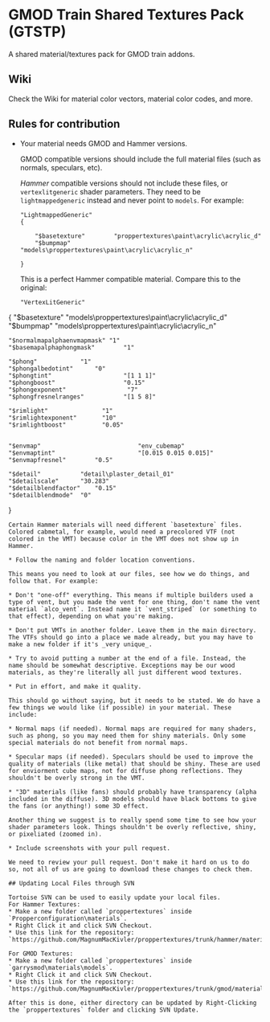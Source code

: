 # GMOD Train Shared Textures Pack (GTSTP)
A shared material/textures pack for GMOD train addons.

## Wiki

Check the Wiki for material color vectors, material color codes, and more.

## Rules for contribution

* Your material needs GMOD and Hammer versions.
  
  GMOD compatible versions should include the full material files (such as normals, speculars, etc).
  
  *Hammer* compatible versions should not include these files, or `vertexlitgeneric` shader parameters. They need to be 
  `lightmappedgeneric` instead and never point to `models`. For example:
  
  ```
  "LightmappedGeneric"
  {
  
	  "$basetexture"		"proppertextures\paint\acrylic\acrylic_d"
	  "$bumpmap" 			"models\proppertextures\paint\acrylic\acrylic_n"
    
  }
  ```
  
  This is a perfect Hammer compatible material. Compare this to the original:
  
  ```
  "VertexLitGeneric"

{
	"$basetexture"			"models\proppertextures\paint\acrylic\acrylic_d"
	"$bumpmap" 			"models\proppertextures\paint\acrylic\acrylic_n"


	"$normalmapalphaenvmapmask"	"1"
	"$basemapalphaphongmask" 		"1"

	"$phong"			"1"
	"$phongalbedotint"		"0"
	"$phongtint"                  	"[1 1 1]"
	"$phongboost"                  	"0.15"
	"$phongexponent"             	 "7"
	"$phongfresnelranges"           "[1 5 8]"

	"$rimlight"               "1"
	"$rimlightexponent"       "10"
	"$rimlightboost"          "0.05"


	"$envmap"                       	"env_cubemap"
	"$envmaptint"                   	"[0.015 0.015 0.015]"
	"$envmapfresnel" 		"0.5"

	"$detail" 			"detail\plaster_detail_01"
	"$detailscale" 		"30.283"
	"$detailblendfactor" 	"0.15"
	"$detailblendmode" 	"0"

  }
  ```
  Certain Hammer materials will need different `basetexture` files. Colored cabmetal, for example, would need a precolored VTF (not colored in the VMT) because color in the VMT does not show up in Hammer.

* Follow the naming and folder location conventions.

  This means you need to look at our files, see how we do things, and follow that. For example:
  
  * Don't "one-off" everything. This means if multiple builders used a type of vent, but you made the vent for one thing, don't name the vent material `alco_vent`. Instead name it `vent_striped` (or something to that effect), depending on what you're making.
  
  * Don't put VMTs in another folder. Leave them in the main directory. The VTFs should go into a place we made already, but you may have to make a new folder if it's _very unique_.
  
  * Try to avoid putting a number at the end of a file. Instead, the name should be somewhat descriptive. Exceptions may be our wood materials, as they're literally all just different wood textures.
  
* Put in effort, and make it quality.

  This should go without saying, but it needs to be stated. We do have a few things we would like (if possible) in your material. These include:
  
  * Normal maps (if needed). Normal maps are required for many shaders, such as phong, so you may need them for shiny materials. Only some special materials do not benefit from normal maps.
  
  * Specular maps (if needed). Speculars should be used to improve the quality of materials (like metal) that should be shiny. These are used for enviorment cube maps, not for diffuse phong reflections. They shouldn't be overly strong in the VMT.
  
  * "3D" materials (like fans) should probably have transparency (alpha included in the diffuse). 3D models should have black bottoms to give the fans (or anything!) some 3D effect.
  
  Another thing we suggest is to really spend some time to see how your shader parameters look. Things shouldn't be overly reflective, shiny, or pixeliated (zoomed in).
  
* Include screenshots with your pull request.

  We need to review your pull request. Don't make it hard on us to do so, not all of us are going to download these changes to check them.

## Updating Local Files through SVN

Tortoise SVN can be used to easily update your local files.
For Hammer Textures:
* Make a new folder called `proppertextures` inside `Propperconfiguration\materials`.
* Right Click it and click SVN Checkout.
* Use this link for the repository: `https://github.com/MagnumMacKivler/proppertextures/trunk/hammer/materials/proppertextures`

For GMOD Textures:
* Make a new folder called `proppertextures` inside `garrysmod\materials\models`.
* Right Click it and click SVN Checkout.
* Use this link for the repository: `https://github.com/MagnumMacKivler/proppertextures/trunk/gmod/materials/models/proppertextures`

After this is done, either directory can be updated by Right-Clicking the `proppertextures` folder and clicking SVN Update.
